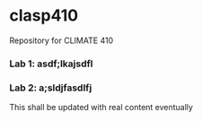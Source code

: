 # clasp410
Repository for CLIMATE 410
### Lab 1: asdf;lkajsdfl
### Lab 2: a;sldjfasdlfj
This shall be updated with real content eventually
